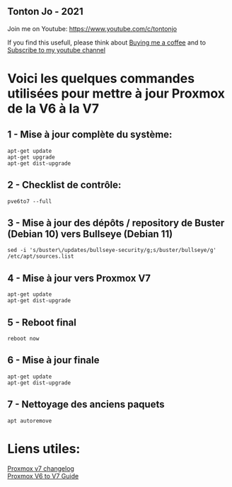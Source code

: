 ## Tonton Jo - 2021
Join me on Youtube: https://www.youtube.com/c/tontonjo

If you find this usefull, please think about [Buying me a coffee](https://www.buymeacoffee.com/tontonjo)
and to [Subscribe to my youtube channel](http://youtube.com/channel/UCnED3K6K5FDUp-x_8rwpsZw?sub_confirmation=1)

# Voici les quelques commandes utilisées pour mettre à jour Proxmox de la V6 à la V7

## 1 - Mise à jour complète du système:  
```shell
apt-get update
apt-get upgrade
apt-get dist-upgrade
```  
## 2 - Checklist de contrôle:  
```shell
pve6to7 --full
```  
## 3 - Mise à jour des dépôts / repository de Buster (Debian 10) vers Bullseye (Debian 11)  
```shell
sed -i 's/buster\/updates/bullseye-security/g;s/buster/bullseye/g' /etc/apt/sources.list
```  
## 4 - Mise à jour vers Proxmox V7  
```shell
apt-get update
apt-get dist-upgrade
```  
## 5 - Reboot final  
```shell
reboot now
```  
## 6 - Mise à jour finale  
```shell  
apt-get update
apt-get dist-upgrade
```  
## 7 - Nettoyage des anciens paquets
```shell  
apt autoremove
```  

# Liens utiles:
[Proxmox v7 changelog](https://pve.proxmox.com/wiki/Roadmap#Proxmox_VE_7.0)  
[Proxmox V6 to V7 Guide](https://pve.proxmox.com/wiki/Upgrade_from_6.x_to_7.0)  
